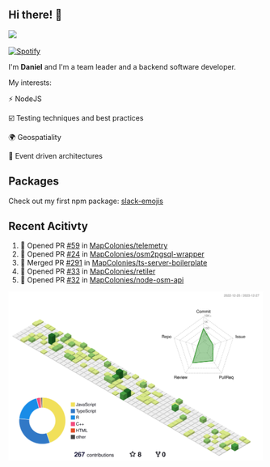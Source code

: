## Hi there! 👋

<p>
  <img src="https://github-readme-stats.vercel.app/api?username=syncush&theme=tokyonight">
</p>

[![Spotify](https://novatorem-rust.vercel.app/api/spotify)](https://open.spotify.com/user/syncush)

I'm **Daniel** and I'm a team leader and a backend software developer.

My interests:

⚡ NodeJS

☑️ Testing techniques and best practices

🌍 Geospatiality

🧠 Event driven architectures

## Packages
Check out my first npm package: [slack-emojis](https://www.npmjs.com/package/slack-emojis)

## Recent Acitivty
<!--START_SECTION:activity-->
1. 💪 Opened PR [#59](https://github.com/MapColonies/telemetry/pull/59) in [MapColonies/telemetry](https://github.com/MapColonies/telemetry)
2. 💪 Opened PR [#24](https://github.com/MapColonies/osm2pgsql-wrapper/pull/24) in [MapColonies/osm2pgsql-wrapper](https://github.com/MapColonies/osm2pgsql-wrapper)
3. 🎉 Merged PR [#291](https://github.com/MapColonies/ts-server-boilerplate/pull/291) in [MapColonies/ts-server-boilerplate](https://github.com/MapColonies/ts-server-boilerplate)
4. 💪 Opened PR [#33](https://github.com/MapColonies/retiler/pull/33) in [MapColonies/retiler](https://github.com/MapColonies/retiler)
5. 💪 Opened PR [#32](https://github.com/MapColonies/node-osm-api/pull/32) in [MapColonies/node-osm-api](https://github.com/MapColonies/node-osm-api)
<!--END_SECTION:activity-->

![contrib](./profile-3d-contrib/profile-green-animate.svg)
